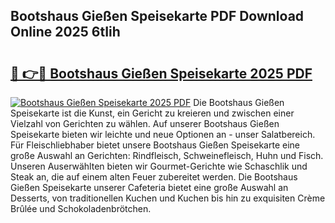 ## Bootshaus Gießen Speisekarte PDF Download Online 2025 6tIih

# <h2><a href="http://gcdpwpe.nevu.top/?p=Bootshaus+Gie%c3%9fen+Speisekarte">🔗 👉🔴 Bootshaus Gießen Speisekarte 2025 PDF</a></h2>

[![Bootshaus Gießen Speisekarte 2025 PDF](https://i.imgur.com/dBaPXMq.png)](http://gcdpwpe.nevu.top/?p=Bootshaus+Gie%c3%9fen+Speisekarte)
Die Bootshaus Gießen Speisekarte ist die Kunst, ein Gericht zu kreieren und zwischen einer Vielzahl von Gerichten zu wählen. Auf unserer Bootshaus Gießen Speisekarte bieten wir leichte und neue Optionen an - unser Salatbereich. Für Fleischliebhaber bietet unsere Bootshaus Gießen Speisekarte eine große Auswahl an Gerichten: Rindfleisch, Schweinefleisch, Huhn und Fisch. Unseren Auserwählten bieten wir Gourmet-Gerichte wie Schaschlik und Steak an, die auf einem alten Feuer zubereitet werden. Die Bootshaus Gießen Speisekarte unserer Cafeteria bietet eine große Auswahl an Desserts, von traditionellen Kuchen und Kuchen bis hin zu exquisiten Crème Brûlée und Schokoladenbrötchen.
